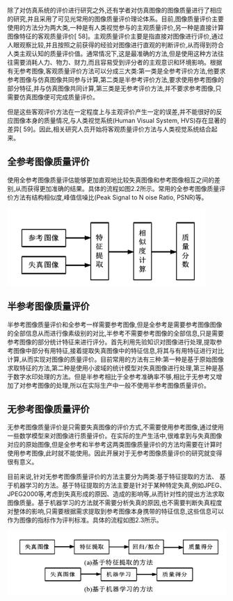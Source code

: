 除了对仿真系统的评价进行研究之外,还有学者对仿真图像的图像质量进行了相应的研究,并且采用了可见光常用的图像质量评价理论体系。目前,图像质量评价主要使用的方法分为两大类,一种是有人类视觉参与的主观质量评价,另一种是直接计算图像特征的客观质量评价[ 58]。主观质量评价主要是指直接对图像进行评价,通过人眼观察比较,并且按照之前获得的经验对图像进行直观的判断评价,从而得到符合人类主观认知的质量评价值。通常情况下,这是最准确的方法,但是使用这种方法往往需要消耗人力、物力、财力,而且容易受到评分者的主观意识和环境影响。根据有无参考图像,客观质量评价方法可以分成三大类:第一类是全参考评价方法,他要求参考图像与仿真图像共同参与计算,第二类是半参考评价方法,要求使用参考图像的部分特征,并与仿真图像共同计算,第三类是无参考评价方法,并不要求参考图像,只需要仿真图像便可完成质量评价。

但是这些客观评价方法在一定程度上与主观评价产生一定的误差,并不能很好的反应图像本身的质量情况,与人类视觉系统(Human Visual System, HVS)存在显著的差异[ 59]。因此,相关研究人员开始将客观质量评价方法与人类视觉系统结合起来。

## 全参考图像质量评价 

使用全参考图像质量评估能够更加直观地比较失真图像和参考图像相互之间的差别,从而获得更加准确的结果。具体的流程如图2.2所示。常用的全参考图像质量评价方法有结构相似度,峰值信噪比(Peak Signal to N oise Ratio, PSNR)等。

![image-20241118213441265](assets/红外图像的评价标准_pic/image-20241118213441265.png)

## 半参考图像质量评价 

半参考图像质量评价和全参考一样需要参考图像,但是全参考是需要参考图像图像的全部信息从而进行像素级别的对比,半参考不需要参考图像的全部信息,只是需要参考图像的部分统计特征来进行评分。首先利用先验知识对图像进行处理,提取参考图像中部分有用特征,接着提取失真图像中的特征信息,将其与有用特征进行对比计算,从而实现对图像的质量评价。目前常用的方法有三种:第一种是基于原始图像求取特征的方法,第二种是使用小波域的统计模型对失真图像进行处理,第三种是基于数字水印处理的方法。但是半参考相比于全参考准确率不够,相比于无参考又增加了对参考图像的处理,所以在实际生产中一般不使用半参考图像质量评价。

## 无参考图像质量评价 

无参考图像质量评价是只需要失真图像的评价方式,不需要使用参考图像,通过使用一些数学模型来对图像进行质量评价。在实际的生产生活中,很难拿到与失真图像对应的原始图像,但是全参考和半参考这两类图像质量评价的方法均需要在计算时使用参考图像,此时就不能使用。因此开展对于无参考图像质量评价的研究就变得很有意义。

目前来说,针对无参考图像质量评价的方法主要分为两类:基于特征提取的方法、 基于机器学习的方法。基于特征提取的方法主要是针对于某种特定失真,例如JPEG、 JPEG2000等,考虑到失真形成的原因、造成的影响等,从而针对性的提出方法求取图像质量。基于机器学习的方法就不需要分析失真的原因,也不需要判断失真程度对整体的影响,只需要根据需求提取到参考图像本身携带的特征信息,这些信息可以作为图像的指标作为评判标准。具体的流程如图2.3所示。

![image-20241118213519407](assets/红外图像的评价标准_pic/image-20241118213519407.png)